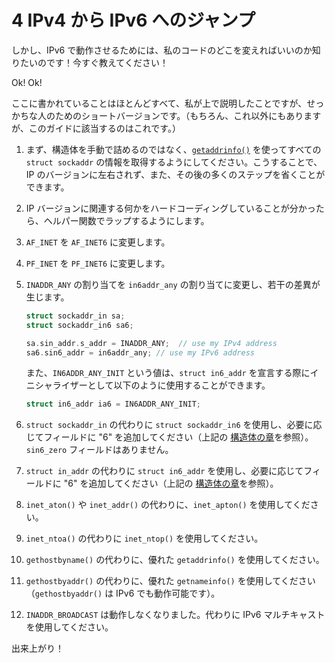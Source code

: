 # 4 IPv4 から IPv6 へのジャンプ

しかし、IPv6 で動作させるためには、私のコードのどこを変えればいいのか知りたいのです！今すぐ教えてください！

Ok! Ok!

ここに書かれていることはほとんどすべて、私が上で説明したことですが、せっかちな人のためのショートバージョンです。（もちろん、これ以外にもありますが、このガイドに該当するのはこれです。）

1. まず、構造体を手動で詰めるのではなく、[`getaddrinfo()`](../ip-addresses-structs-and-data-munging/structs.md) を使ってすべての `struct sockaddr` の情報を取得するようにしてください。こうすることで、IP のバージョンに左右されず、また、その後の多くのステップを省くことができます。

1. IP バージョンに関連する何かをハードコーディングしていることが分かったら、ヘルパー関数でラップするようにします。

1. `AF_INET` を `AF_INET6` に変更します。

1. `PF_INET` を `PF_INET6` に変更します。

1. `INADDR_ANY` の割り当てを `in6addr_any` の割り当てに変更し、若干の差異が生じます。

   ```c
   struct sockaddr_in sa;
   struct sockaddr_in6 sa6;

   sa.sin_addr.s_addr = INADDR_ANY;  // use my IPv4 address
   sa6.sin6_addr = in6addr_any; // use my IPv6 address
   ```

   また、`IN6ADDR_ANY_INIT` という値は、`struct in6_addr` を宣言する際にイニシャライザーとして以下のように使用することができます。

   ```c
   struct in6_addr ia6 = IN6ADDR_ANY_INIT;
   ```

1. `struct sockaddr_in` の代わりに `struct sockaddr_in6` を使用し、必要に応じてフィールドに "6" を追加してください（上記の [構造体の章](../ip-addresses-structs-and-data-munging/structs.md)を参照）。`sin6_zero` フィールドはありません。

1. `struct in_addr` の代わりに `struct in6_addr` を使用し、必要に応じてフィールドに "6" を追加してください（上記の [構造体の章](../ip-addresses-structs-and-data-munging/structs.md)を参照）。

1. `inet_aton()` や `inet_addr()` の代わりに、`inet_apton()` を使用してください。

1. `inet_ntoa()` の代わりに `inet_ntop()` を使用してください。

1. `gethostbyname()` の代わりに、優れた `getaddrinfo()` を使用してください。

1. `gethostbyaddr()` の代わりに、優れた `getnameinfo()` を使用してください（`gethostbyaddr()` は IPv6 でも動作可能です）。

1. `INADDR_BROADCAST` は動作しなくなりました。代わりに IPv6 マルチキャストを使用してください。

出来上がり！

